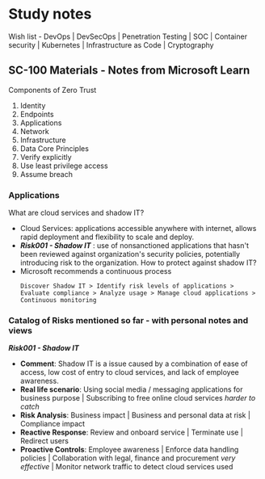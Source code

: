 # Study notes
Wish list - DevOps | DevSecOps | Penetration Testing | SOC | Container security | Kubernetes | Infrastructure as Code | Cryptography 

## SC-100 Materials - Notes from Microsoft Learn
Components of Zero Trust
1. Identity
2. Endpoints
3. Applications
4. Network
5. Infrastructure
6. Data
Core Principles
1. Verify explicitly
2. Use least privilege access
3. Assume breach

### Applications
What are cloud services and shadow IT?
- Cloud Services: applications accessible anywhere with internet, allows rapid deployment and flexibility to scale and deploy.
- ***Risk001 - Shadow IT*** : use of nonsanctioned applications that hasn't been reviewed against organization's security policies, potentially introducing risk to the organization.
How to protect against shadow IT?
- Microsoft recommends a continuous process
  ```
  Discover Shadow IT > Identify risk levels of applications > Evaluate compliance > Analyze usage > Manage cloud applications > Continuous monitoring
  ```

### Catalog of Risks mentioned so far - with personal notes and views
***Risk001 - Shadow IT***  
  - __Comment__: Shadow IT is a issue caused by a combination of ease of access, low cost of entry to cloud services, and lack of employee awareness.  
  - __Real life scenario__: Using social media / messaging applications for business purpose | Subscribing to free online cloud services *harder to catch*  
  - __Risk Analysis__: Business impact | Business and personal data at risk | Compliance impact  
  - __Reactive Response__: Review and onboard service | Terminate use | Redirect users   
  - __Proactive Controls__: Employee awareness | Enforce data handling policies | Collaboration with legal, finance and procurement *very effective* | Monitor network traffic to detect cloud services used
